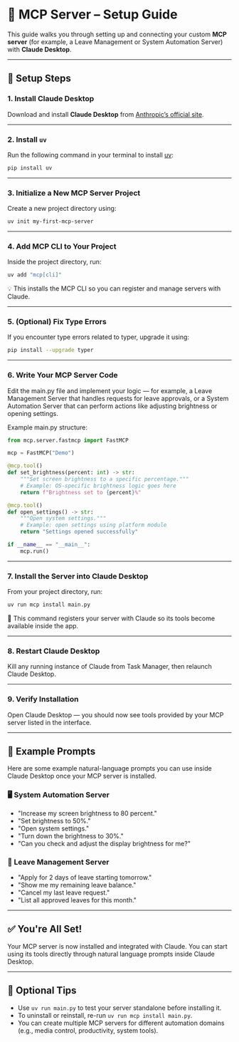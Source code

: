 # 🧠 MCP Server – Setup Guide

This guide walks you through setting up and connecting your custom **MCP server** (for example, a Leave Management or System Automation Server) with **Claude Desktop**.

---

## 🚀 Setup Steps

### 1. Install Claude Desktop  
Download and install **Claude Desktop** from [Anthropic’s official site](https://claude.ai).

---

### 2. Install `uv`  
Run the following command in your terminal to install [uv](https://docs.astral.sh/uv/):

```bash
pip install uv
```

---

### 3. Initialize a New MCP Server Project
Create a new project directory using:

```bash
uv init my-first-mcp-server
```

---

### 4. Add MCP CLI to Your Project
Inside the project directory, run:

```bash
uv add "mcp[cli]"
```

💡 This installs the MCP CLI so you can register and manage servers with Claude.

---

### 5. (Optional) Fix Type Errors
If you encounter type errors related to typer, upgrade it using:

```bash
pip install --upgrade typer
```

---

### 6. Write Your MCP Server Code
Edit the main.py file and implement your logic —
for example, a Leave Management Server that handles requests for leave approvals, or a System Automation Server that can perform actions like adjusting brightness or opening settings.

Example main.py structure:

```python
from mcp.server.fastmcp import FastMCP

mcp = FastMCP("Demo")

@mcp.tool()
def set_brightness(percent: int) -> str:
    """Set screen brightness to a specific percentage."""
    # Example: OS-specific brightness logic goes here
    return f"Brightness set to {percent}%"

@mcp.tool()
def open_settings() -> str:
    """Open system settings."""
    # Example: open settings using platform module
    return "Settings opened successfully"

if __name__ == "__main__":
    mcp.run()
```

---

### 7. Install the Server into Claude Desktop
From your project directory, run:

```bash
uv run mcp install main.py
```

🧩 This command registers your server with Claude so its tools become available inside the app.

---

### 8. Restart Claude Desktop
Kill any running instance of Claude from Task Manager, then relaunch Claude Desktop.

---

### 9. Verify Installation
Open Claude Desktop — you should now see tools provided by your MCP server listed in the interface.

---

## 💬 Example Prompts
Here are some example natural-language prompts you can use inside Claude Desktop once your MCP server is installed.

### 🖥️ System Automation Server
- "Increase my screen brightness to 80 percent."
- "Set brightness to 50%."
- "Open system settings."
- "Turn down the brightness to 30%."
- "Can you check and adjust the display brightness for me?"

### 🧳 Leave Management Server
- "Apply for 2 days of leave starting tomorrow."
- "Show me my remaining leave balance."
- "Cancel my last leave request."
- "List all approved leaves for this month."

---

## ✅ You're All Set!
Your MCP server is now installed and integrated with Claude.
You can start using its tools directly through natural language prompts inside Claude Desktop.

---

## 🧩 Optional Tips
- Use `uv run main.py` to test your server standalone before installing it.
- To uninstall or reinstall, re-run `uv run mcp install main.py`.
- You can create multiple MCP servers for different automation domains (e.g., media control, productivity, system tools).